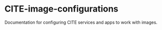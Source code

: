 # CITE-image-configurations
Documentation for configuring CITE services and apps to work with images.
